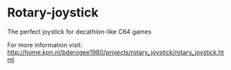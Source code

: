 # Rotary-joystick
The perfect joystick for decathlon-like C64 games

For more information visit:
http://home.kpn.nl/bderogee1980/projects/rotary_joystick/rotary_joystick.html
